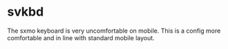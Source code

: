 # svkbd
The sxmo keyboard is very uncomfortable on mobile.
This is a config more comfortable and in line with standard mobile layout.
